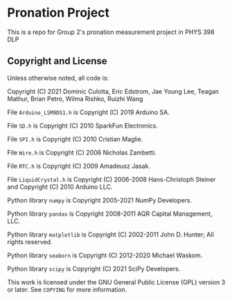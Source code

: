 # Pronation Project

This is a repo for Group 2's pronation measurement project in PHYS 398 DLP

## Copyright and License

Unless otherwise noted, all code is:

Copyright (C) 2021 Dominic Culotta, Eric Edstrom, Jae Young Lee, Teagan Mathur, Brian Petro, Wilma Rishko, Ruizhi Wang

File `Arduino_LSM9DS1.h` is Copyright (C) 2019 Arduino SA.

File `SD.h` is Copyright (C) 2010 SparkFun Electronics.

File `SPI.h` is Copyright (C) 2010 Cristian Maglie.

File `Wire.h` is Copyright (C) 2006 Nicholas Zambetti.

File `RTC.h` is Copyright (C) 2009 Amadeusz Jasak.

File `LiquidCrystal.h` is Copyright (C) 2006-2008 Hans-Christoph Steiner and Copyright (C) 2010 Arduino LLC.

Python library `numpy` is Copyright 2005-2021 NumPy Developers.

Python library `pandas` is Copyright 2008-2011 AQR Capital Management, LLC.

Python library `matplotlib` is Copyright (C) 2002-2011 John D. Hunter; All rights reserved.

Python library `seaborn` is Copyright (C) 2012-2020 Michael Waskom.

Python library `scipy` is Copyright (C) 2021 SciPy Developers.


This work is licensed under the GNU General Public License (GPL) version 3 or later.  See `COPYING` for more information.
